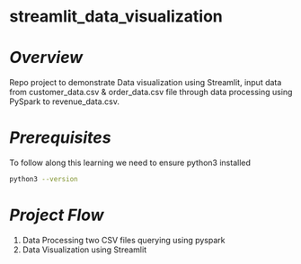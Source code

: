 # streamlit_data_visualization
# *Overview*
Repo project to demonstrate Data visualization using Streamlit, input data from customer_data.csv & order_data.csv file through data processing using PySpark to revenue_data.csv. 
# *Prerequisites*
To follow along this learning we need to ensure python3 installed 
  ```bash
  python3 --version
  ```
# *Project Flow*
1. Data Processing two CSV files querying using pyspark
2. Data Visualization using Streamlit
